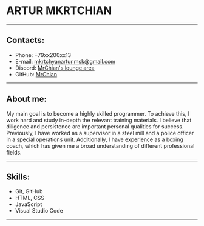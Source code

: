 # **ARTUR MKRTCHIAN** 
---
## Contacts:
* Phone: +79xx200xx13
* E-mail: mkrtchyanartur.msk@gmail.com
* Discord: [MrChian's lounge area](https://discord.gg/RgHRUhVR)
* GitHub: [MrChian](https://github.com/MrChian)

---

## About me:
My main goal is to become a highly skilled programmer. To achieve this, I work hard and study in-depth the relevant training materials. I believe that diligence and persistence are important personal qualities for success.
Previously, I have worked as a supervisor in a steel mill and a police officer in a special operations unit. Additionally, I have experience as a boxing coach, which has given me a broad understanding of different professional fields.

---

## Skills:
* Git, GitHub
* HTML, CSS
* JavaScript
* Visual Studio Code

---